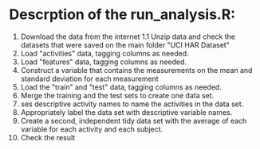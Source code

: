 # Descrption of the run_analysis.R:

1. Download the data from the internet
   1.1 Unzip data and check the datasets that were saved on the main folder "UCI HAR Dataset"
2. Load "activities" data, tagging columns as needed.
3. Load "features" data, tagging columns as needed.
4. Construct a variable that contains the measurements on the mean and standard deviation for each measurement
5. Load the "train" and "test" data, tagging columns as needed.
6. Merge the training and the test sets to create one data set.
7. ses descriptive activity names to name the activities in the data set.
8. Appropriately label the data set with descriptive variable names.
9. Create a second, independent tidy data set with the average of each variable for each activity and each subject.
10. Check the result
